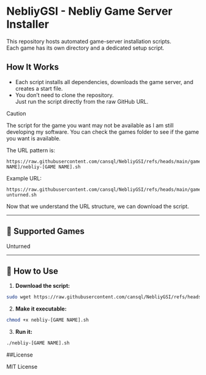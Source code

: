 # NebliyGSI - Nebliy Game Server Installer

This repository hosts automated game-server installation scripts.  
Each game has its own directory and a dedicated setup script.

## How It Works
- Each script installs all dependencies, downloads the game server, and creates a start file.
- You don’t need to clone the repository.  
  Just run the script directly from the raw GitHub URL.

> [!CAUTION]
> The script for the game you want may not be available as I am still developing my software. You can check the games folder to see if the game you want is available.

The URL pattern is:
```
https://raw.githubusercontent.com/cansql/NebliyGSI/refs/heads/main/games/[GAME NAME]/nebliy-[GAME NAME].sh
```

Example URL:
```
https://raw.githubusercontent.com/cansql/NebliyGSI/refs/heads/main/games/unturned/nebliy-unturned.sh
```

Now that we understand the URL structure, we can download the script.

---
## 🤝 Supported Games

Unturned

---
## 🚀 How to Use

1. **Download the script:**
```bash
sudo wget https://raw.githubusercontent.com/cansql/NebliyGSI/refs/heads/main/games/[GAME NAME]/nebliy-[GAME NAME].sh
```

2. **Make it executable:**
```bash
chmod +x nebliy-[GAME NAME].sh
```

3. **Run it:**
```bash
./nebliy-[GAME NAME].sh
```

##License

MIT License